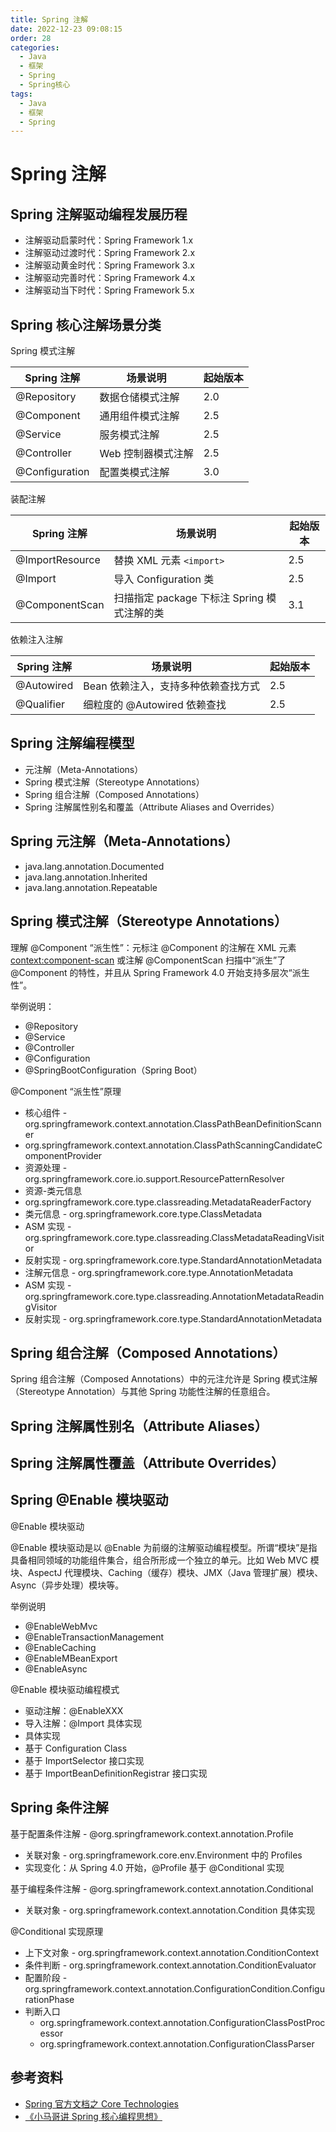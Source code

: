 ```yaml
---
title: Spring 注解
date: 2022-12-23 09:08:15
order: 28
categories:
  - Java
  - 框架
  - Spring
  - Spring核心
tags:
  - Java
  - 框架
  - Spring
---
```


# Spring 注解

## Spring 注解驱动编程发展历程

- 注解驱动启蒙时代：Spring Framework 1.x
- 注解驱动过渡时代：Spring Framework 2.x
- 注解驱动黄金时代：Spring Framework 3.x
- 注解驱动完善时代：Spring Framework 4.x
- 注解驱动当下时代：Spring Framework 5.x

## Spring 核心注解场景分类

Spring 模式注解

| Spring 注解    | 场景说明           | 起始版本 |
| -------------- | ------------------ | -------- |
| @Repository    | 数据仓储模式注解   | 2.0      |
| @Component     | 通用组件模式注解   | 2.5      |
| @Service       | 服务模式注解       | 2.5      |
| @Controller    | Web 控制器模式注解 | 2.5      |
| @Configuration | 配置类模式注解     | 3.0      |

装配注解

| Spring 注解     | 场景说明                                    | 起始版本 |
| --------------- | ------------------------------------------- | -------- |
| @ImportResource | 替换 XML 元素 `<import>`                    | 2.5      |
| @Import         | 导入 Configuration 类                       | 2.5      |
| @ComponentScan  | 扫描指定 package 下标注 Spring 模式注解的类 | 3.1      |

依赖注入注解

| Spring 注解 | 场景说明                            | 起始版本 |
| ----------- | ----------------------------------- | -------- |
| @Autowired  | Bean 依赖注入，支持多种依赖查找方式 | 2.5      |
| @Qualifier  | 细粒度的 @Autowired 依赖查找        | 2.5      |

## Spring 注解编程模型

- 元注解（Meta-Annotations）
- Spring 模式注解（Stereotype Annotations）
- Spring 组合注解（Composed Annotations）
- Spring 注解属性别名和覆盖（Attribute Aliases and Overrides）

## Spring 元注解（Meta-Annotations）

- java.lang.annotation.Documented
- java.lang.annotation.Inherited
- java.lang.annotation.Repeatable

## Spring 模式注解（Stereotype Annotations）

理解 @Component “派⽣性”：元标注 @Component 的注解在 XML 元素 <context:component-scan> 或注解 @ComponentScan 扫描中“派生”了 @Component 的特性，并且从 Spring Framework 4.0 开始支持多层次“派⽣性”。

举例说明：

- @Repository
- @Service
- @Controller
- @Configuration
- @SpringBootConfiguration（Spring Boot）

@Component “派⽣性”原理

- 核心组件 - org.springframework.context.annotation.ClassPathBeanDefinitionScanner
- org.springframework.context.annotation.ClassPathScanningCandidateComponentProvider
- 资源处理 - org.springframework.core.io.support.ResourcePatternResolver
- 资源-类元信息
- org.springframework.core.type.classreading.MetadataReaderFactory
- 类元信息 - org.springframework.core.type.ClassMetadata
- ASM 实现 - org.springframework.core.type.classreading.ClassMetadataReadingVisitor
- 反射实现 - org.springframework.core.type.StandardAnnotationMetadata
- 注解元信息 - org.springframework.core.type.AnnotationMetadata
- ASM 实现 - org.springframework.core.type.classreading.AnnotationMetadataReadingVisitor
- 反射实现 - org.springframework.core.type.StandardAnnotationMetadata

## Spring 组合注解（Composed Annotations）

Spring 组合注解（Composed Annotations）中的元注允许是 Spring 模式注解（Stereotype Annotation）与其他 Spring 功能性注解的任意组合。

## Spring 注解属性别名（Attribute Aliases）

## Spring 注解属性覆盖（Attribute Overrides）

## Spring @Enable 模块驱动

@Enable 模块驱动

@Enable 模块驱动是以 @Enable 为前缀的注解驱动编程模型。所谓“模块”是指具备相同领域的功能组件集合，组合所形成⼀个独⽴的单元。⽐如 Web MVC 模块、AspectJ 代理模块、Caching（缓存）模块、JMX（Java 管理扩展）模块、Async（异步处理）模块等。

举例说明

- @EnableWebMvc
- @EnableTransactionManagement
- @EnableCaching
- @EnableMBeanExport
- @EnableAsync

@Enable 模块驱动编程模式

- 驱动注解：@EnableXXX
- 导入注解：@Import 具体实现
- 具体实现
- 基于 Configuration Class
- 基于 ImportSelector 接口实现
- 基于 ImportBeanDefinitionRegistrar 接口实现

## Spring 条件注解

基于配置条件注解 - @org.springframework.context.annotation.Profile

- 关联对象 - org.springframework.core.env.Environment 中的 Profiles
- 实现变化：从 Spring 4.0 开始，@Profile 基于 @Conditional 实现

基于编程条件注解 - @org.springframework.context.annotation.Conditional

- 关联对象 - org.springframework.context.annotation.Condition 具体实现

@Conditional 实现原理

- 上下文对象 - org.springframework.context.annotation.ConditionContext
- 条件判断 - org.springframework.context.annotation.ConditionEvaluator
- 配置阶段 - org.springframework.context.annotation.ConfigurationCondition.ConfigurationPhase
- 判断入口
  - org.springframework.context.annotation.ConfigurationClassPostProcessor
  - org.springframework.context.annotation.ConfigurationClassParser

## 参考资料

- [Spring 官方文档之 Core Technologies](https://docs.spring.io/spring-framework/docs/current/spring-framework-reference/core.html#beans)
- [《小马哥讲 Spring 核心编程思想》](https://time.geekbang.org/course/intro/265)